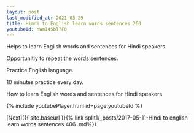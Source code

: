 ```yaml
---
layout: post
last_modified_at: 2021-03-29
title: Hindi to English learn words sentences 260 
youtubeId: nWmI45bl7F0
---
```

 
 
Helps to learn English words and sentences for Hindi speakers.

Opportunitiy to repeat the words sentences. 

Practice English language. 
 
10 minutes practice every day. 
 
How to learn English words and sentences for Hindi speakers 
 
{% include youtubePlayer.html id=page.youtubeId %}
 
 
[Next]({{ site.baseurl }}{% link  split1/_posts/2017-05-11-Hindi to english learn words sentences 406 .md%})
 
